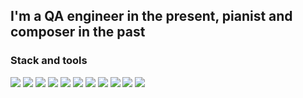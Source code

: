 ## I'm a QA engineer in the present, pianist and composer in the past


### Stack and tools
<img src="https://img.shields.io/badge/linux-008080?style=for-the-badge&logo=linux&logoColor=000000"/>  <img src="https://img.shields.io/badge/Bash-8FBC8F?style=for-the-badge&logo=gnu bash&logoColor=000000"/>  <img src="https://img.shields.io/badge/PostgreSQL-00FFFF?style=for-the-badge&logo=postgresql&logoColor=000000"/>  <img src="https://img.shields.io/badge/Postman-AFEEEE?style=for-the-badge&logo=postman&logoColor=000000"/>  <img src="https://img.shields.io/badge/swagger-00CED1?style=for-the-badge&logo=swagger&logoColor=000000"/>  <img src="https://img.shields.io/badge/docker-40E0D0?style=for-the-badge&logo=docker&logoColor=000000"/>  <img src="https://img.shields.io/badge/selenium-008B8B?style=for-the-badge&logo=selenium&logoColor=000000"/>  <img src="https://img.shields.io/badge/jmeter-48D1CC?style=for-the-badge&logo=jmeter&logoColor=000000"/>  <img src="https://img.shields.io/badge/wireshark-20B2AA?style=for-the-badge&logo=wireshark&logoColor=000000"/>  <img src="https://img.shields.io/badge/figma-66CDAA?style=for-the-badge&logo=figma&logoColor=000000"/>  <img src="https://img.shields.io/badge/jira-E0FFFF?style=for-the-badge&logo=jira&logoColor=000000"/>
